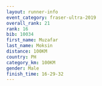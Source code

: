 ```yaml
---
layout: runner-info 
event_category: fraser-ultra-2019 
overall_rank: 21
rank: 16
bib: 10034
first_name: Muzafar
last_name: Moksin
distance: 100KM
country: PH
category_km: 100KM
gender: Male
finish_time: 16-29-32
---
```

